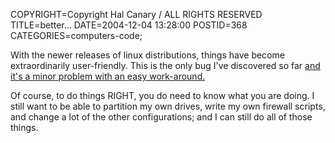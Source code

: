 COPYRIGHT=Copyright Hal Canary / ALL RIGHTS RESERVED
TITLE=better...
DATE=2004-12-04 13:28:00
POSTID=368
CATEGORIES=computers-code;

With the newer releases of linux distributions, things have become extraordinarily user-friendly. This is the only bug I've discovered so far [and it's a minor problem with an easy work-around.](https://bugzilla.redhat.com/bugzilla/show_bug.cgi?id=141043)

Of course, to do things RIGHT, you do need to know what you are doing. I still want to be able to partition my own drives, write my own firewall scripts, and change a lot of the other configurations; and I can still do all of those things.
